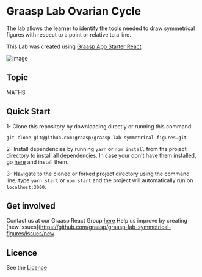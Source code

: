 # Graasp Lab Ovarian Cycle

The lab allows the learner to identify the tools needed to draw symmetrical figures with respect to a point or relative to a line.

This Lab was created using [Graasp App Starter React](https://github.com/react-epfl/graasp-app-starter-react)

![image](https://github.com/graasp/graasp-lab-symmetrical-figures/blob/67/update-readme/public/preview.png)
## Topic

MATHS


## Quick Start

1- Clone this repository by downloading directly or running this command:

```
git clone git@github.com:graasp/graasp-lab-symmetrical-figures.git
```

2- Install dependencies by running `yarn` or `npm install` from the project directory to install all dependencies. In case your don't have them installed, go
[here](https://changelog.com/posts/install-node-js-with-homebrew-on-os-x) and install them.

3- Navigate to the cloned or forked project directory using the command line, type `yarn start` or `npm start` and the project will automatically run on `localhost:3000`.

## Get involved

Contact us at our Graasp React Group [here](http://graasp.eu/)
Help us improve by creating [new issues](https://github.com/graasp/graasp-lab-symmetrical-figures/issues/new.

## Licence

See the [Licence](https://github.com/graasp/graasp-lab-symmetrical-figures/blob/1/main-view/LICENSE)
